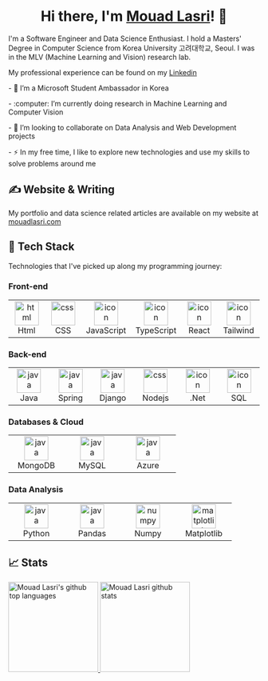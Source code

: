 
<!-- # ✨ Hi there, I'm Mouad Lasri 👋 -->

<h1 align="center">
  Hi there, I'm <a  target="_blank" rel="noopener noreferrer" href="https://mouadlasri.com/" title="My website">Mouad Lasri</a>! 👋
</h1>

<p>I'm a Software Engineer and Data Science Enthusiast. I hold a  Masters' Degree in Computer Science from Korea University 고려대학교, Seoul. I was in the MLV (Machine Learning and Vision) research lab.</p>
<p>My professional experience can be found on my <a  target="_blank" rel="noopener noreferrer" href="https://www.linkedin.com/in/mouad-lasri/">Linkedin</a></p>

<p>- 🔭 I’m a Microsoft Student Ambassador in Korea</p>
<p>- :computer: I’m currently doing research in Machine Learning and Computer Vision </p>
<p>- 💬 I’m looking to collaborate on Data Analysis and Web Development projects </p>
<p>- ⚡ In my free time, I like to explore new technologies and use my skills to solve problems around me</p>


## &#x270d; Website & Writing
My portfolio and data science related articles are available on my website at <a href="https://mouadlasri.com/">mouadlasri.com</a>


## 🔧  Tech Stack

Technologies that I've picked up along my programming journey:

### Front-end
<table>
  <tr>
   <td align="center" width="96">
        <img src="https://skillicons.dev/icons?i=html" width="48" height="48" alt="html" />
      <br>Html
    </td>
    <td align="center" width="96">
        <img src="https://skillicons.dev/icons?i=css" width="48" height="48" alt="css" />
      <br>CSS
    </td>
     <td align="center" width="96">
        <img src="https://skillicons.dev/icons?i=js" alt="icon" width="48" height="48" />
      <br>JavaScript
    </td>
    <td align="center" width="96">
        <img src="https://skillicons.dev/icons?i=ts" alt="icon" width="48" height="48" />
      <br>TypeScript
    </td>
     <td align="center" width="96">
        <img src="https://skillicons.dev/icons?i=react" alt="icon" width="48" height="48" />
      <br>React
    </td>
     <td align="center" width="96">
        <img src="https://skillicons.dev/icons?i=tailwind" alt="icon" width="48" height="48" />
      <br>Tailwind
    </td>
  </tr>
</table>

### Back-end
<table>
  <tr>
   <td align="center" width="96">
        <img src="https://skillicons.dev/icons?i=java" width="48" height="48" alt="java" />
      <br>Java
    </td>
     <td align="center" width="96">
        <img src="https://skillicons.dev/icons?i=spring" width="48" height="48" alt="java" />
      <br>Spring
    </td>
     <td align="center" width="96">
        <img src="https://skillicons.dev/icons?i=django" width="48" height="48" alt="java" />
      <br>Django
    </td>
    <td align="center" width="96">
        <img src="https://skillicons.dev/icons?i=nodejs" width="48" height="48" alt="css" />
      <br>Nodejs
    </td>
     <td align="center" width="96">
        <img src="https://skillicons.dev/icons?i=dotnet" alt="icon" width="48" height="48" />
      <br>.Net
    </td>
    <td align="center" width="96">
        <img src="https://skillicons.dev/icons?i=mysql" alt="icon" width="48" height="48" />
      <br>SQL
    </td>
  </tr>
</table>

### Databases & Cloud
<table>
  <tr>
   <td align="center" width="96">
        <img src="https://skillicons.dev/icons?i=mongodb" width="48" height="48" alt="java" />
      <br>MongoDB
    </td>
     <td align="center" width="96">
        <img src="https://skillicons.dev/icons?i=mysql" width="48" height="48" alt="java" />
      <br>MySQL
    </td>
     <td align="center" width="96">
        <img src="https://skillicons.dev/icons?i=azure" width="48" height="48" alt="java" />
      <br>Azure
    </td>
  </tr>
</table>

### Data Analysis

<table>
  <tr>
   <td align="center" width="96">
        <img src="https://skillicons.dev/icons?i=python" width="48" height="48" alt="java" />
      <br>Python
    </td>
     <td align="center" width="96">
        <img src="https://raw.githubusercontent.com/LelouchFR/skill-icons/main/assets/pandas-dark.svg" width="48" height="48" alt="java" />
      <br>Pandas
    </td>
     <td align="center" width="96">
        <img src="https://github.com/LelouchFR/skill-icons/raw/main/assets/numpy-dark.svg" width="48" height="48" alt="numpy" />
      <br>Numpy
    </td>
    <td align="center" width="96">
        <img src="https://github.com/LelouchFR/skill-icons/raw/main/assets/matplotlib-dark.svg" width="48" height="48" alt="matplotlib" />
      <br>Matplotlib
    </td>
  </tr>
</table>

## &#x1f4c8; Stats
<a href="https://github.com/mouadlasri">
  <img height="180em" src="https://github-readme-stats.vercel.app/api/top-langs/?username=mouadlasri&theme=dark&layout=compact" alt="Mouad Lasri's github top languages" />
  <img height="180em" src="https://github-readme-stats.vercel.app/api?username=mouadlasri&show_icons=true&theme=dark&count_private=true" alt="Mouad Lasri github stats" />
</a>
<br/>
